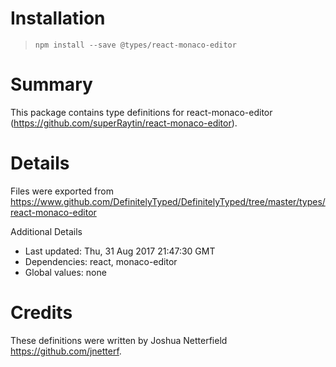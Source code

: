 # Installation
> `npm install --save @types/react-monaco-editor`

# Summary
This package contains type definitions for react-monaco-editor (https://github.com/superRaytin/react-monaco-editor).

# Details
Files were exported from https://www.github.com/DefinitelyTyped/DefinitelyTyped/tree/master/types/react-monaco-editor

Additional Details
 * Last updated: Thu, 31 Aug 2017 21:47:30 GMT
 * Dependencies: react, monaco-editor
 * Global values: none

# Credits
These definitions were written by Joshua Netterfield <https://github.com/jnetterf>.

